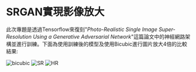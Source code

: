 # SRGAN實現影像放大
此次專題是透過Tensorflow來復刻"_Photo-Realistic Single Image Super-Resolution Using a Generative Adversarial Network_"這篇論文中的神經網路架構並進行訓練。下面為使用訓練後的模型及使用Bicubic進行圖片放大4倍的比較結果:

![bicubic](https://github.com/jerry3107/SRGAN/assets/105486398/1fc4db37-f586-4eb9-b514-8b08ba4df46c) 
![SR](https://github.com/jerry3107/SRGAN/assets/105486398/a4c29aa2-218d-4dd7-af5e-314eb8ff1013) 
![HR](https://github.com/jerry3107/SRGAN/assets/105486398/0f131849-00ad-4d14-ae25-1b3d37784597)  

